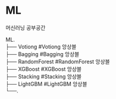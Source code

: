 # ML
머신러닝 공부공간

ML.  
├── Votiong #Votiong 앙상블   
├── Bagging #Bagging 앙상블   
├── RandomForest #RandomForest 앙상블   
├── XGBoost #XGBoost 앙상블  
├── Stacking #Stacking 앙상블                         
├── LightGBM #LightGBM 앙상블                       
└──.   

